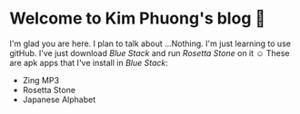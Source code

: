 # Welcome to Kim Phuong's blog :tada:

I'm glad you are here. I plan to talk about ...Nothing. I'm just learning to use gitHub.
I've just download _Blue Stack_ and run _Rosetta Stone_ on it :relaxed:
These are apk apps that I've install in _Blue Stack_:
* Zing MP3
* Rosetta Stone
* Japanese Alphabet
